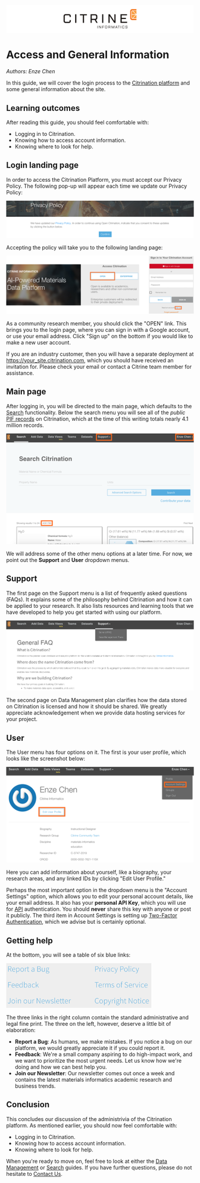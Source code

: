![Banner logo](https://raw.githubusercontent.com/CitrineInformatics/community-tools/master/templates/fig/citrine_banner_2.png)

# Access and General Information
*Authors: Enze Chen*

In this guide, we will cover the login process to the [Citrination platform](https://citrination.com/) and some general information about the site.

## Learning outcomes
After reading this guide, you should feel comfortable with:
* Logging in to Citrination.
* Knowing how to access account information.
* Knowing where to look for help.

## Login landing page
In order to access the Citrination Platform, you must accept our Privacy Policy. The following pop-up will appear each time we update our Privacy Policy:

![Privacy policy](fig/07_privacy_policy.png "Privacy policy")

Accepting the policy will take you to the following landing page:    

![Landing page](fig/01_landing_page.png "Landing page")   

As a community research member, you should click the "OPEN" link. This brings you to the login page, where you can sign in with a Google account, or use your email address. Click "Sign up" on the bottom if you would like to make a new user account.

If you are an industry customer, then you will have a separate deployment at https://your_site.citrination.com, which you should have received an invitation for. Please check your email or contact a Citrine team member for assistance.

## Main page
After logging in, you will be directed to the main page, which defaults to the [Search](04_search.md) functionality. Below the search menu you will see all of the *public* [PIF records](http://citrineinformatics.github.io/pif-documentation/index.html) on Citrination, which at the time of this writing totals nearly 4.1 million records.   

![Main page](fig/03_main_page.png "Main page")   

We will address some of the other menu options at a later time. For now, we point out the **Support** and **User** dropdown menus.

## Support
The first page on the Support menu is a list of frequently asked questions (FAQs). It explains some of the philosophy behind Citrination and how it can be applied to your research. It also lists resources and learning tools that we have developed to help you get started with using our platform.   

![FAQ](fig/04_support_faq.png "FAQ")   

The second page on Data Management plan clarifies how the data stored on Citrination is licensed and how it should be shared. We greatly appreciate acknowledgement when we provide data hosting services for your project.

## User
The User menu has four options on it. The first is your user profile, which looks like the screenshot below:   

![User profile](fig/05_user_profile.png "User profile")   

Here you can add information about yourself, like a biography, your research areas, and any linked IDs by clicking "Edit User Profile."

Perhaps the most important option in the dropdown menu is the "Account Settings" option, which allows you to edit your personal account details, like your email address. It also has your **personal API Key**, which you will use for [API](http://citrineinformatics.github.io/python-citrination-client/index.html) authentication. You should **never** share this key with anyone or post it publicly. The third item in Account Settings is setting up [Two-Factor Authentication](https://authy.com/what-is-2fa/), which we advise but is certainly optional.

## Getting help
At the bottom, you will see a table of six blue links:   

<img src="fig/06_links_bottom.png" alt="Miscellaneous links" width="390" height="120">

The three links in the right column contain the standard administrative and legal fine print. The three on the left, however, deserve a little bit of elaboration:
* **Report a Bug**: As humans, we make mistakes. If you notice a bug on our platform, we would greatly appreciate it if you could report it.
* **Feedback**: We're a small company aspiring to do high-impact work, and we want to prioritize the most urgent needs. Let us know how we're doing and how we can best help you.
* **Join our Newsletter**: Our newsletter comes out once a week and contains the latest materials informatics academic research and business trends.

## Conclusion
This concludes our discussion of the administrivia of the Citrination platform. As mentioned earlier, you should now feel comfortable with:
* Logging in to Citrination.
* Knowing how to access account information.
* Knowing where to look for help.

When you're ready to move on, feel free to look at either the [Data Management](02_data_management.md) or [Search](04_search.md) guides. If you have further questions, please do not hesitate to [Contact Us](https://citrine.io/contact/).
